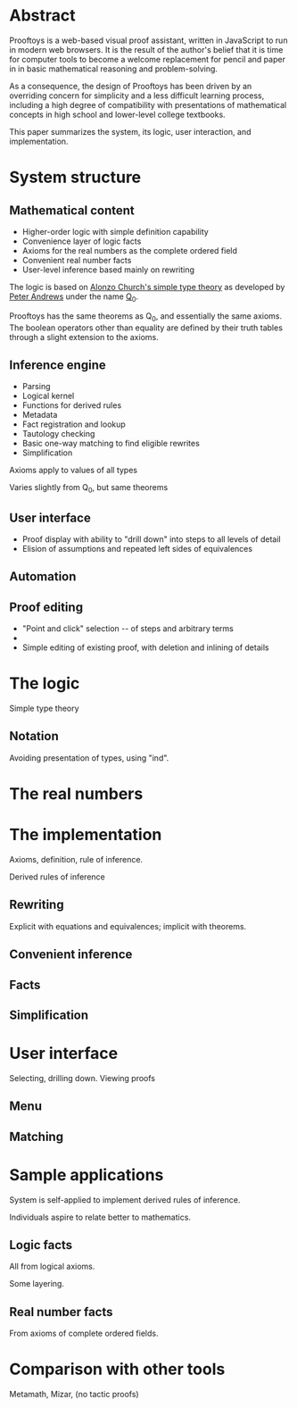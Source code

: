 # Abstract 

Prooftoys is a web-based visual proof assistant, written in JavaScript
to run in modern web browsers.  It is the result
of the author's belief that it is time for
computer tools to become a welcome replacement for
pencil and paper in in basic mathematical reasoning
and problem-solving.

As a consequence, the design of Prooftoys has been
driven by an overriding concern for simplicity and 
a less difficult learning process, including a high degree of compatibility
with presentations of mathematical
concepts in high school and lower-level college textbooks.

This paper summarizes the system, its logic, user interaction, and implementation.

# System structure

## Mathematical content

- Higher-order logic with simple definition capability
- Convenience layer of logic facts 
- Axioms for the real numbers as the complete ordered field
- Convenient real number facts
- User-level inference based mainly on rewriting

The logic is based on
[Alonzo Church's simple type theory](http://plato.stanford.edu/entries/type-theory-church/)
as developed by [Peter Andrews](http://gtps.math.cmu.edu/andrews.html)
under the name [Q<sub>0</sub>](http://en.wikipedia.org/wiki/Q_zero).

Prooftoys has the same theorems as Q$_0$, and essentially the same axioms.
The boolean operators other than equality are defined by their truth tables
through a slight extension to the axioms. 

## Inference engine

- Parsing
- Logical kernel
- Functions for derived rules
- Metadata
- Fact registration and lookup
- Tautology checking
- Basic one-way matching to find eligible rewrites
- Simplification

Axioms apply to values of all types

Varies slightly from Q$_0$, but same theorems

## User interface

- Proof display with ability to "drill down" into steps to
  all levels of detail
- Elision of assumptions and repeated left sides of equivalences

## Automation

## Proof editing

- "Point and click" selection -- of steps and arbitrary terms
- 
- Simple editing of existing proof, with deletion and inlining of details

# The logic

Simple type theory

## Notation

Avoiding presentation of types, using "ind".

# The real numbers

# The implementation

Axioms, definition, rule of inference.

Derived rules of inference

## Rewriting

Explicit with equations and equivalences; implicit with theorems.

## Convenient inference

## Facts

## Simplification

# User interface

Selecting, drilling down.
Viewing proofs

## Menu

## Matching

# Sample applications

System is self-applied to implement derived rules of inference.

Individuals aspire to relate better to mathematics.

## Logic facts

All from logical axioms.

Some layering.

## Real number facts

From axioms of complete ordered fields.

# Comparison with other tools

Metamath, Mizar, (no tactic proofs)


<!--stackedit_data:
eyJwcm9wZXJ0aWVzIjoiZXh0ZW5zaW9uczpcbiAgcHJlc2V0Oi
BkZWZhdWx0XG4gIG1hcmtkb3duOlxuICAgIGJyZWFrczogZmFs
c2VcbiAgICBzdWI6IHRydWVcbiAgICBzdXA6IHRydWVcbiIsIm
hpc3RvcnkiOlsxMzM5OTIwOTQwLDM2NDcyNjQ2NCwzMDMzMzc2
NDQsNTk3NzgxNTkzLDgxMDc5NjcyMywtMjA3Mjc5MTg1NywxMz
I5MjQ5NTgxLC0xNzIwNDY5MjAzXX0=
-->